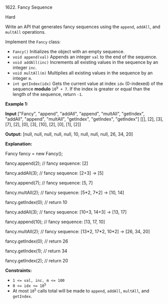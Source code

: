 1622\. Fancy Sequence

Hard

Write an API that generates fancy sequences using the `append`, `addAll`, and `multAll` operations.

Implement the `Fancy` class:

*   `Fancy()` Initializes the object with an empty sequence.
*   `void append(val)` Appends an integer `val` to the end of the sequence.
*   `void addAll(inc)` Increments all existing values in the sequence by an integer `inc`.
*   `void multAll(m)` Multiplies all existing values in the sequence by an integer `m`.
*   `int getIndex(idx)` Gets the current value at index `idx` (0-indexed) of the sequence **modulo** <code>10<sup>9</sup> + 7</code>. If the index is greater or equal than the length of the sequence, return `-1`.

**Example 1:**

**Input** ["Fancy", "append", "addAll", "append", "multAll", "getIndex", "addAll", "append", "multAll", "getIndex", "getIndex", "getIndex"] [[], [2], [3], [7], [2], [0], [3], [10], [2], [0], [1], [2]]

**Output:** [null, null, null, null, null, 10, null, null, null, 26, 34, 20]

**Explanation:** 

Fancy fancy = new Fancy(); 

fancy.append(2); // fancy sequence: [2] 

fancy.addAll(3); // fancy sequence: [2+3] -> [5] 

fancy.append(7); // fancy sequence: [5, 7] 

fancy.multAll(2); // fancy sequence: [5\*2, 7\*2] -> [10, 14] 

fancy.getIndex(0); // return 10 

fancy.addAll(3); // fancy sequence: [10+3, 14+3] -> [13, 17] 

fancy.append(10); // fancy sequence: [13, 17, 10] 

fancy.multAll(2); // fancy sequence: [13\*2, 17\*2, 10\*2] -> [26, 34, 20] 

fancy.getIndex(0); // return 26 

fancy.getIndex(1); // return 34 

fancy.getIndex(2); // return 20

**Constraints:**

*   `1 <= val, inc, m <= 100`
*   <code>0 <= idx <= 10<sup>5</sup></code>
*   At most <code>10<sup>5</sup></code> calls total will be made to `append`, `addAll`, `multAll`, and `getIndex`.